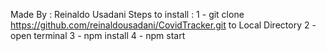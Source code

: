 Made By : Reinaldo Usadani
Steps to install :
1 - git clone https://github.com/reinaldousadani/CovidTracker.git to Local Directory
2 - open terminal
3 - npm install
4 - npm start
